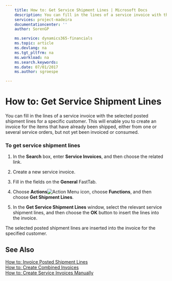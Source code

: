 ```yaml
---
    title: How to: Get Service Shipment Lines | Microsoft Docs
    description: You can fill in the lines of a service invoice with the selected posted shipment lines for a specific customer. This will enable you to create an invoice for the items that have already been shipped, either from one or several service orders, but not yet been invoiced or consumed.
    services: project-madeira
    documentationcenter: ''
    author: SorenGP

    ms.service: dynamics365-financials
    ms.topic: article
    ms.devlang: na
    ms.tgt_pltfrm: na
    ms.workload: na
    ms.search.keywords:
    ms.date: 07/01/2017
    ms.author: sgroespe

---
```

# How to: Get Service Shipment Lines
You can fill in the lines of a service invoice with the selected posted shipment lines for a specific customer. This will enable you to create an invoice for the items that have already been shipped, either from one or several service orders, but not yet been invoiced or consumed.  
  
### To get service shipment lines  
  
1.  In the **Search** box, enter **Service Invoices**, and then choose the related link.  
  
2.  Create a new service invoice.  
  
3.  Fill in the fields on the **General** FastTab.  
  
4.  Choose **Actions**![Action Menu icon](../media/actionmenuicon.png "actionMenuIcon"), choose **Functions**, and then choose **Get Shipment Lines**.  
  
5.  In the **Get Service Shipment Lines** window, select the relevant service shipment lines, and then choose the **OK** button to insert the lines into the invoice.  
  
 The selected posted shipment lines are inserted into the invoice for the specified customer.  
  
## See Also  
 [How to: Invoice Posted Shipment Lines](../how-to-invoice-posted-shipment-lines.md)   
 [How to: Create Combined Invoices](../how-to-create-combined-invoices.md)   
 [How to: Create Service Invoices Manually](../how-to-create-service-invoices-manually.md)